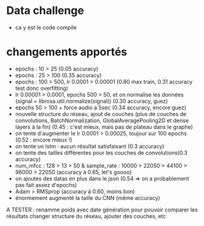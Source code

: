 # Data challenge


- ca y est le code compile

# changements apportés

- epochs : 10 > 25 
(0.05 accuracy)
- epochs : 25 > 100 
(0.35 accuracy)
- epochs : 100 > 500, lr 0.0001 > 0.00001 
(0.80 max train, 0.31 accuracy test donc overfitting)
- lr 0.00001 > 0.0001, epochs 500 > 50, et on normalise les données (signal = librosa.util.normalize(signal))
(0.30 accuracy, guez)
- epochs 50 > 100 + force audio a 5sec
(0.34 accuracy, encore guez)
- nouvelle structure du réseau, ajout de couches (plus de couches de convolutions, BatchNormalization, GlobalAveragePooling2D et dense layers à la fin)
  (0.45 : c'est mieux, mais pas de plateau dans le graphe)
- on tente d'augmenter le lr 0.0001 > 0.00025, toujour sur 100 epochs
  (0.52 : encore mieux !)
- on tente un lstm : aucun résultat satisfaisant (0.3 accuracy)
- on tente des tailles différentes pour les couches de convolutions(0.3 accuracy)
- num_mfcc : 128 > 13 > 50 & sample_rate : 10000 > 22050 > 44100 > 96000 > 22050
  (accuracy à 0.65, let's goooo)
- on ajoutes des datas en plus dans le json (0.54 => on a probablement pas fait assez d'epochs)
- Adam > RMSprop
  (accuracy à 0.60, moins bon)
- énormement augmenté la taille du CNN (même accuracy)

A TESTER : 
renamme poids avec date génération pour pouvoir comparer les résultats
changer structure du réseau, ajouter des couches, etc